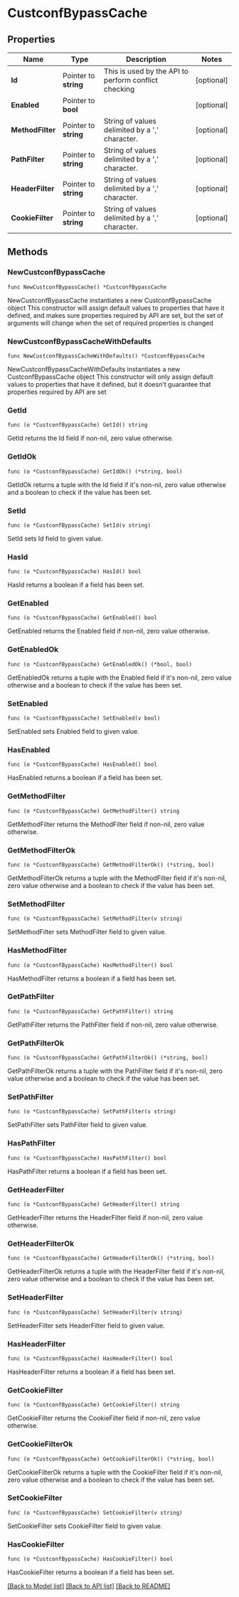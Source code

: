 # CustconfBypassCache

## Properties

Name | Type | Description | Notes
------------ | ------------- | ------------- | -------------
**Id** | Pointer to **string** | This is used by the API to perform conflict checking | [optional] 
**Enabled** | Pointer to **bool** |  | [optional] 
**MethodFilter** | Pointer to **string** | String of values delimited by a &#39;,&#39; character. | [optional] 
**PathFilter** | Pointer to **string** | String of values delimited by a &#39;,&#39; character. | [optional] 
**HeaderFilter** | Pointer to **string** | String of values delimited by a &#39;,&#39; character. | [optional] 
**CookieFilter** | Pointer to **string** | String of values delimited by a &#39;,&#39; character. | [optional] 

## Methods

### NewCustconfBypassCache

`func NewCustconfBypassCache() *CustconfBypassCache`

NewCustconfBypassCache instantiates a new CustconfBypassCache object
This constructor will assign default values to properties that have it defined,
and makes sure properties required by API are set, but the set of arguments
will change when the set of required properties is changed

### NewCustconfBypassCacheWithDefaults

`func NewCustconfBypassCacheWithDefaults() *CustconfBypassCache`

NewCustconfBypassCacheWithDefaults instantiates a new CustconfBypassCache object
This constructor will only assign default values to properties that have it defined,
but it doesn't guarantee that properties required by API are set

### GetId

`func (o *CustconfBypassCache) GetId() string`

GetId returns the Id field if non-nil, zero value otherwise.

### GetIdOk

`func (o *CustconfBypassCache) GetIdOk() (*string, bool)`

GetIdOk returns a tuple with the Id field if it's non-nil, zero value otherwise
and a boolean to check if the value has been set.

### SetId

`func (o *CustconfBypassCache) SetId(v string)`

SetId sets Id field to given value.

### HasId

`func (o *CustconfBypassCache) HasId() bool`

HasId returns a boolean if a field has been set.

### GetEnabled

`func (o *CustconfBypassCache) GetEnabled() bool`

GetEnabled returns the Enabled field if non-nil, zero value otherwise.

### GetEnabledOk

`func (o *CustconfBypassCache) GetEnabledOk() (*bool, bool)`

GetEnabledOk returns a tuple with the Enabled field if it's non-nil, zero value otherwise
and a boolean to check if the value has been set.

### SetEnabled

`func (o *CustconfBypassCache) SetEnabled(v bool)`

SetEnabled sets Enabled field to given value.

### HasEnabled

`func (o *CustconfBypassCache) HasEnabled() bool`

HasEnabled returns a boolean if a field has been set.

### GetMethodFilter

`func (o *CustconfBypassCache) GetMethodFilter() string`

GetMethodFilter returns the MethodFilter field if non-nil, zero value otherwise.

### GetMethodFilterOk

`func (o *CustconfBypassCache) GetMethodFilterOk() (*string, bool)`

GetMethodFilterOk returns a tuple with the MethodFilter field if it's non-nil, zero value otherwise
and a boolean to check if the value has been set.

### SetMethodFilter

`func (o *CustconfBypassCache) SetMethodFilter(v string)`

SetMethodFilter sets MethodFilter field to given value.

### HasMethodFilter

`func (o *CustconfBypassCache) HasMethodFilter() bool`

HasMethodFilter returns a boolean if a field has been set.

### GetPathFilter

`func (o *CustconfBypassCache) GetPathFilter() string`

GetPathFilter returns the PathFilter field if non-nil, zero value otherwise.

### GetPathFilterOk

`func (o *CustconfBypassCache) GetPathFilterOk() (*string, bool)`

GetPathFilterOk returns a tuple with the PathFilter field if it's non-nil, zero value otherwise
and a boolean to check if the value has been set.

### SetPathFilter

`func (o *CustconfBypassCache) SetPathFilter(v string)`

SetPathFilter sets PathFilter field to given value.

### HasPathFilter

`func (o *CustconfBypassCache) HasPathFilter() bool`

HasPathFilter returns a boolean if a field has been set.

### GetHeaderFilter

`func (o *CustconfBypassCache) GetHeaderFilter() string`

GetHeaderFilter returns the HeaderFilter field if non-nil, zero value otherwise.

### GetHeaderFilterOk

`func (o *CustconfBypassCache) GetHeaderFilterOk() (*string, bool)`

GetHeaderFilterOk returns a tuple with the HeaderFilter field if it's non-nil, zero value otherwise
and a boolean to check if the value has been set.

### SetHeaderFilter

`func (o *CustconfBypassCache) SetHeaderFilter(v string)`

SetHeaderFilter sets HeaderFilter field to given value.

### HasHeaderFilter

`func (o *CustconfBypassCache) HasHeaderFilter() bool`

HasHeaderFilter returns a boolean if a field has been set.

### GetCookieFilter

`func (o *CustconfBypassCache) GetCookieFilter() string`

GetCookieFilter returns the CookieFilter field if non-nil, zero value otherwise.

### GetCookieFilterOk

`func (o *CustconfBypassCache) GetCookieFilterOk() (*string, bool)`

GetCookieFilterOk returns a tuple with the CookieFilter field if it's non-nil, zero value otherwise
and a boolean to check if the value has been set.

### SetCookieFilter

`func (o *CustconfBypassCache) SetCookieFilter(v string)`

SetCookieFilter sets CookieFilter field to given value.

### HasCookieFilter

`func (o *CustconfBypassCache) HasCookieFilter() bool`

HasCookieFilter returns a boolean if a field has been set.


[[Back to Model list]](../README.md#documentation-for-models) [[Back to API list]](../README.md#documentation-for-api-endpoints) [[Back to README]](../README.md)


